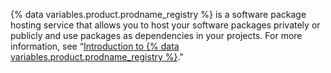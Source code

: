 {% data variables.product.prodname_registry %} is a software package hosting service that allows you to host your software packages privately or publicly and use packages as dependencies in your projects. For more information, see “[Introduction to {% data variables.product.prodname_registry %}](/packages/learn-github-packages/introduction-to-github-packages)."
